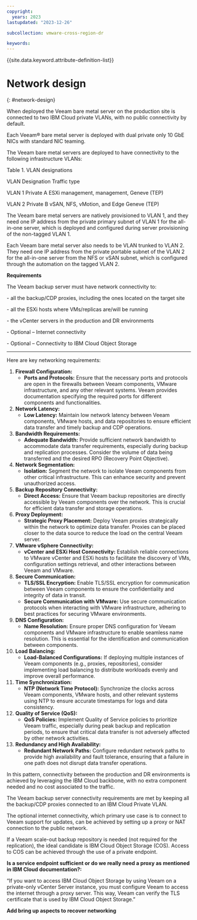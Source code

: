 ```yaml
---
copyright:
  years: 2023
lastupdated: "2023-12-26"

subcollection: vmware-cross-region-dr

keywords:
---
```

{{site.data.keyword.attribute-definition-list}}

# Network design

{: \#network-design}

When deployed the Veeam bare metal server on the production site is connected to two IBM Cloud private VLANs, with no public connectivity by default.

Each Veeam® bare metal server is deployed with dual private only 10 GbE NICs with standard NIC teaming.

The Veeam bare metal servers are deployed to have connectivity to the following infrastructure VLANs:

Table 1. VLAN designations

VLAN Designation Traffic type

VLAN 1 Private A ESXi management, management, Geneve (TEP)

VLAN 2 Private B vSAN, NFS, vMotion, and Edge Geneve (TEP)

The Veeam bare metal servers are natively provisioned to VLAN 1, and they need one IP address from the private primary subnet of VLAN 1 for the all-in-one server, which is deployed and configured during server provisioning of the non-tagged VLAN 1.

Each Veeam bare metal server also needs to be VLAN trunked to VLAN 2. They need one IP address from the private portable subnet of the VLAN 2 for the all-in-one server from the NFS or vSAN subnet, which is configured through the automation on the tagged VLAN 2.

**Requirements**

The Veeam backup server must have network connectivity to:

\- all the backup/CDP proxies, including the ones located on the target site

\- all the ESXi hosts where VMs/replicas are/will be running

\- the vCenter servers in the production and DR environments

\- Optional – Internet connectivity

\- Optional – Connectivity to IBM Cloud Object Storage

---



Here are key networking requirements:

1. **Firewall Configuration:**
   * **Ports and Protocols:** Ensure that the necessary ports and protocols are open in the firewalls between Veeam components, VMware infrastructure, and any other relevant systems. Veeam provides documentation specifying the required ports for different components and functionalities.
2. **Network Latency:**
   * **Low Latency:** Maintain low network latency between Veeam components, VMware hosts, and data repositories to ensure efficient data transfer and timely backup and CDP operations.
3. **Bandwidth Requirements:**
   * **Adequate Bandwidth:** Provide sufficient network bandwidth to accommodate data transfer requirements, especially during backup and replication processes. Consider the volume of data being transferred and the desired RPO (Recovery Point Objective).
4. **Network Segmentation:**
   * **Isolation:** Segment the network to isolate Veeam components from other critical infrastructure. This can enhance security and prevent unauthorized access.
5. **Backup Repository Connectivity:**
   * **Direct Access:** Ensure that Veeam backup repositories are directly accessible by Veeam components over the network. This is crucial for efficient data transfer and storage operations.
6. **Proxy Deployment:**
   * **Strategic Proxy Placement:** Deploy Veeam proxies strategically within the network to optimize data transfer. Proxies can be placed closer to the data source to reduce the load on the central Veeam server.
7. **VMware vSphere Connectivity:**
   * **vCenter and ESXi Host Connectivity:** Establish reliable connections to VMware vCenter and ESXi hosts to facilitate the discovery of VMs, configuration settings retrieval, and other interactions between Veeam and VMware.
8. **Secure Communication:**
   * **TLS/SSL Encryption:** Enable TLS/SSL encryption for communication between Veeam components to ensure the confidentiality and integrity of data in transit.
   * **Secure Communication with VMware:** Use secure communication protocols when interacting with VMware infrastructure, adhering to best practices for securing VMware environments.
9. **DNS Configuration:**
   * **Name Resolution:** Ensure proper DNS configuration for Veeam components and VMware infrastructure to enable seamless name resolution. This is essential for the identification and communication between components.
10. **Load Balancing:**
    * **Load-Balanced Configurations:** If deploying multiple instances of Veeam components (e.g., proxies, repositories), consider implementing load balancing to distribute workloads evenly and improve overall performance.
11. **Time Synchronization:**
    * **NTP (Network Time Protocol):** Synchronize the clocks across Veeam components, VMware hosts, and other relevant systems using NTP to ensure accurate timestamps for logs and data consistency.
12. **Quality of Service (QoS):**
    * **QoS Policies:** Implement Quality of Service policies to prioritize Veeam traffic, especially during peak backup and replication periods, to ensure that critical data transfer is not adversely affected by other network activities.
13. **Redundancy and High Availability:**
    * **Redundant Network Paths:** Configure redundant network paths to provide high availability and fault tolerance, ensuring that a failure in one path does not disrupt data transfer operations.

In this pattern, connectivity between the production and DR environments is achieved by leveraging the IBM Cloud backbone, with no extra component needed and no cost associated to the traffic.

The Veeam backup server connectivity requirements are met by keeping all the backup/CDP proxies connected to an IBM Cloud Private VLAN.

The optional internet connectivity, which primary use case is to connect to Veeam support for updates, can be achieved by setting up a proxy or NAT connection to the public network.

If a Veeam scale-out backup repository is needed (not required for the replication), the ideal candidate is IBM Cloud Object Storage (COS). Access to COS can be achieved through the use of a private endpoint.

**Is a service endpoint sufficient or do we really need a proxy as mentioned in IBM Cloud documentation?:**

“If you want to access IBM Cloud Object Storage by using Veeam on a private-only vCenter Server instance, you must configure Veeam to access the internet through a proxy server. This way, Veeam can verify the TLS certificate that is used by IBM Cloud Object Storage.”

**Add bring up aspects to recover networking**
